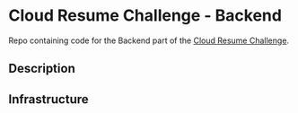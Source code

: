 # Cloud Resume Challenge - Backend

Repo containing code for the Backend part of the [Cloud Resume Challenge](https://cloudresumechallenge.dev/).

## Description

## Infrastructure